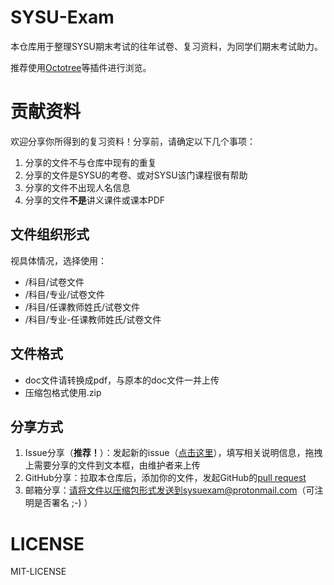 # SYSU-Exam
本仓库用于整理SYSU期末考试的往年试卷、复习资料，为同学们期末考试助力。

推荐使用[Octotree](https://github.com/buunguyen/octotree)等插件进行浏览。

# 贡献资料
欢迎分享你所得到的复习资料！分享前，请确定以下几个事项：

1.  分享的文件不与仓库中现有的重复
2.  分享的文件是SYSU的考卷、或对SYSU该门课程很有帮助
3.  分享的文件不出现人名信息
4.  分享的文件**不是**讲义课件或课本PDF

## 文件组织形式
视具体情况，选择使用：
*   /科目/试卷文件
*   /科目/专业/试卷文件
*   /科目/任课教师姓氏/试卷文件
*   /科目/专业-任课教师姓氏/试卷文件

## 文件格式
*   doc文件请转换成pdf，与原本的doc文件一并上传
*   压缩包格式使用.zip

## 分享方式
1.  Issue分享（**推荐！**）：发起新的issue（[点击这里](https://github.com/sysuexam/SYSU-Exam/issues/new?assignees=&labels=new+files&template=new-files-attach.md&title=)），填写相关说明信息，拖拽上需要分享的文件到文本框，由维护者来上传
2.  GitHub分享：拉取本仓库后，添加你的文件，发起GitHub的[pull request](https://help.github.com/articles/creating-a-pull-request/)
3.  邮箱分享：请将文件以压缩包形式发送到sysuexam@protonmail.com（可注明是否署名 ;-) ）

# LICENSE
MIT-LICENSE
